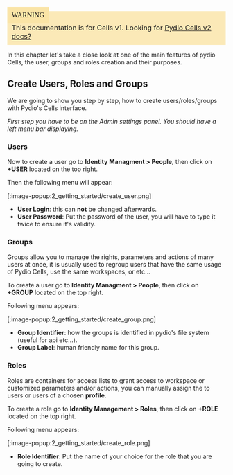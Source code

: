 <div style="background-color: #fbe9b7;font-size: 16px;">
<span style="background-color: #fae4a6;padding: 10px;font-family: FuturaT-Demi;">WARNING</span>
<span style="padding: 10px;display: inline-block;">This documentation is for Cells v1. Looking for <a href="https://pydio.com/en/docs/cells/v2/quick-start">Pydio Cells v2 docs?</a></span>
</div>

In this chapter let's take a close look at one of the main features of pydio Cells, the user, groups and roles creation and their purposes.

## Create Users, Roles and Groups

We are going to show you step by step, how to create users/roles/groups with Pydio's Cells interface.

*First step you have to be on the Admin settings panel.*
*You should have a left menu bar displaying.*

### Users

Now to create a user go to **Identity Managment > People**, then click on **+USER** located on the top right.

Then the following menu will appear:

[:image-popup:2_getting_started/create_user.png]

- **User Login**: this can **not** be changed afterwards.  
- **User Password**: Put the password of the user, you will have to type it twice to ensure it's validity.

### Groups

Groups allow you to manage the rights, parameters and actions of many users at once, it is usually used to regroup users that have the same usage of Pydio Cells, use the same workspaces, or etc...

To create a user go to **Identity Managment > People**, then click on **+GROUP** located on the top right.

Following menu appears:

[:image-popup:2_getting_started/create_group.png]

- **Group Identifier**: how the groups is identified in pydio's file system (useful for api etc...).
- **Group Label**: human friendly name for this group.

### Roles

Roles are containers for access lists to grant access to workspace or customized parameters and/or actions, you can manually assign the to users or users of a chosen **profile**.

To create a role go to **Identity Management > Roles**, then click on **+ROLE** located on the top right.

Following menu appears:

[:image-popup:2_getting_started/create_role.png]

- **Role Identifier**: Put the name of your choice for the role that you are going to create.
